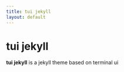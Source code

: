 ```yaml
---
title: tui jekyll
layout: default
---
```


# tui jekyll

**tui jekyll** is a jekyll theme based on terminal ui
